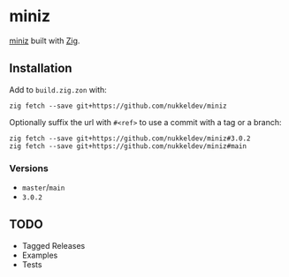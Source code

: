 # miniz

[miniz](https://github.com/richgel999/miniz) built with [Zig](https://ziglang.org/).

## Installation

Add to `build.zig.zon` with:
```
zig fetch --save git+https://github.com/nukkeldev/miniz
```
Optionally suffix the url with `#<ref>` to use a commit with a tag or a branch:
```
zig fetch --save git+https://github.com/nukkeldev/miniz#3.0.2
zig fetch --save git+https://github.com/nukkeldev/miniz#main
```

### Versions

- `master`/`main`
- `3.0.2`

## TODO

- Tagged Releases
- Examples
- Tests